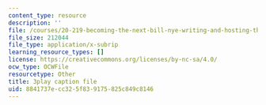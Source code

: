 ```yaml
---
content_type: resource
description: ''
file: /courses/20-219-becoming-the-next-bill-nye-writing-and-hosting-the-educational-show-january-iap-2015/8841737ecc325f839175825c849c8146_AjK2zF9yN0k.vtt
file_size: 212044
file_type: application/x-subrip
learning_resource_types: []
license: https://creativecommons.org/licenses/by-nc-sa/4.0/
ocw_type: OCWFile
resourcetype: Other
title: 3play caption file
uid: 8841737e-cc32-5f83-9175-825c849c8146
---
```

